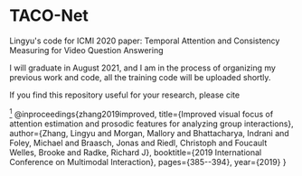 # TACO-Net
Lingyu's code for ICMI 2020 paper: Temporal Attention and Consistency Measuring for Video
Question Answering

I will graduate in August 2021, and I am in the process of organizing my previous work and code, all the training code will be uploaded shortly.

If you find this repository useful for your research, please cite

<a id="note1" href="#note1ref"><sup>1</sup></a>
@inproceedings{zhang2019improved,
  title={Improved visual focus of attention estimation and prosodic features for analyzing group interactions},
  author={Zhang, Lingyu and Morgan, Mallory and Bhattacharya, Indrani and Foley, Michael and Braasch, Jonas and Riedl, Christoph and Foucault Welles, Brooke and Radke, Richard J},
  booktitle={2019 International Conference on Multimodal Interaction},
  pages={385--394},
  year={2019}
}
